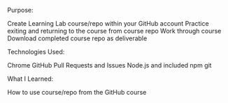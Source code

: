 Purpose:

Create Learning Lab course/repo within your GitHub account
Practice exiting and returning to the course from course repo
Work through course
Download completed course repo as deliverable

Technologies Used:

Chrome
GitHub Pull Requests and Issues
Node.js and included npm
git


What I Learned:

How to use course/repo from the GitHub course
